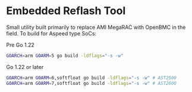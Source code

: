 # Embedded Reflash Tool

Small utility built primarily to replace AMI MegaRAC with OpenBMC in the field.
To build for Aspeed type SoCs:

Pre Go 1.22

```bash
GOARCH=arm GOARM=5 go build -ldflags="-s -w"
```

Go 1.22 or later

```bash
GOARCH=arm GOARM=6,softfloat go build -ldflags="-s -w" # AST2500
GOARCH=arm GOARM=7,softfloat go build -ldflags="-s -w" # AST2600
```
